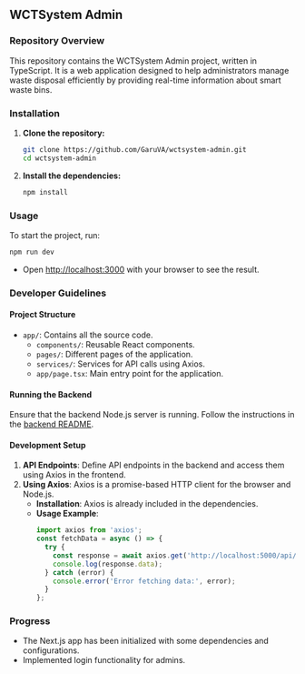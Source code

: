 ## WCTSystem Admin

### Repository Overview
This repository contains the WCTSystem Admin project, written in TypeScript. It is a web application designed to help administrators manage waste disposal efficiently by providing real-time information about smart waste bins.

### Installation
1. **Clone the repository:**
    ```sh
    git clone https://github.com/GaruVA/wctsystem-admin.git
    cd wctsystem-admin
    ```

2. **Install the dependencies:**
    ```sh
    npm install
    ```

### Usage
To start the project, run:
```sh
npm run dev
```
- Open [http://localhost:3000](http://localhost:3000) with your browser to see the result.

### Developer Guidelines
#### Project Structure
- `app/`: Contains all the source code.
  - `components/`: Reusable React components.
  - `pages/`: Different pages of the application.
  - `services/`: Services for API calls using Axios.
  - `app/page.tsx`: Main entry point for the application.

#### Running the Backend
Ensure that the backend Node.js server is running. Follow the instructions in the [backend README](https://github.com/GaruVA/wctsystem-backend/blob/master/README.md).

#### Development Setup
1. **API Endpoints**: Define API endpoints in the backend and access them using Axios in the frontend.
2. **Using Axios**: Axios is a promise-based HTTP client for the browser and Node.js.
    - **Installation**: Axios is already included in the dependencies.
    - **Usage Example**:
      ```typescript
      import axios from 'axios';
      const fetchData = async () => {
        try {
          const response = await axios.get('http://localhost:5000/api/bins');
          console.log(response.data);
        } catch (error) {
          console.error('Error fetching data:', error);
        }
      };
      ```

### Progress
- The Next.js app has been initialized with some dependencies and configurations.
- Implemented login functionality for admins.
